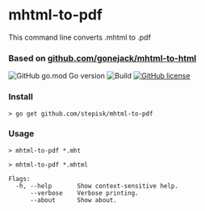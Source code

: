 # mhtml-to-pdf
This command line converts .mhtml to .pdf

### Based on [github.com/gonejack/mhtml-to-html](https://github.com/gonejack/mhtml-to-html)

![GitHub go.mod Go version](https://img.shields.io/github/go-mod/go-version/gonejack/mhtml-to-html)
![Build](https://github.com/gonejack/mhtml-to-html/actions/workflows/go.yml/badge.svg)
[![GitHub license](https://img.shields.io/github/license/gonejack/mhtml-to-html.svg?color=blue)](LICENSE)

### Install
```shell
> go get github.com/stepisk/mhtml-to-pdf
```

### Usage
```shell
> mhtml-to-pdf *.mht
```
```shell
> mhtml-to-pdf *.mhtml
```
```
Flags:
  -h, --help       Show context-sensitive help.
      --verbose    Verbose printing.
      --about      Show about.
```
